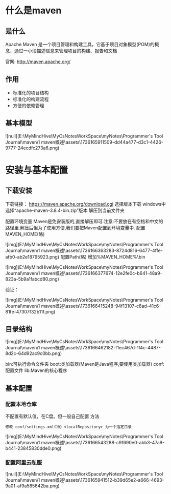 # 什么是maven

## 是什么

Apache Maven 是一个项目管理和构建工具，它基于项目对象模型(POM)的概念，通过一小段描述信息来管理项目的构建、报告和文档

官网: http://maven.apache.org/

## 作用

- 标准化的项目结构
- 标准化的构建流程
- 方便的依赖管理

## 基本模型

![null](E:\MyMindHive\MyCsNotesWorkSpace\myNotes\Programmer's Tool Journal\maven\1 maven概述\assets\1736165911509-dd44a477-d3c1-4426-9777-24ecdfc273a6.png)

# 安装与基本配置

## 下载安装

下载链接： https://maven.apache.org/download.cgi
选择版本下载   windows中选择“apache-maven-3.8.4-bin.zip”版本
解压到当前文件夹

配置环境变量
    Maven是免安装版的,直接解压即可.注意:不要放在有空格和中文的路径里.解压后但为了使用方便,我们要把Maven配置到环境变量中.
    配置MAVEN_HOME(略)

![img](E:\MyMindHive\MyCsNotesWorkSpace\myNotes\Programmer's Tool Journal\maven\1 maven概述\assets\1736166363283-8724d816-6477-4ffe-afb0-ab2e18795923.png)
    配置Path(略)  增加%MAVEN_HOME%\bin

![img](E:\MyMindHive\MyCsNotesWorkSpace\myNotes\Programmer's Tool Journal\maven\1 maven概述\assets\1736166377674-12e2fe0c-b641-48a9-823a-5b9a1fabcd80.png)

验证：

![img](E:\MyMindHive\MyCsNotesWorkSpace\myNotes\Programmer's Tool Journal\maven\1 maven概述\assets\1736166415248-94f13107-c8ad-41c6-81fe-47307f32b11f.png)

## 目录结构

![img](E:\MyMindHive\MyCsNotesWorkSpace\myNotes\Programmer's Tool Journal\maven\1 maven概述\assets\1736166462182-f1ec467d-1f4c-4487-8d2c-64d92ac9c0bb.png)

bin:可执行命令文件夹
boot:类加载器(Maven是Java程序,要使用类加载器)
conf:配置文件
lib:Maven的核心程序

## 基本配置

### 配置本地仓库

不配置有默认值，在C盘。但一般自己配置
方法

```plain
修改 conf/settings.xml中的 <localRepository> 为一个指定目录
```

![img](E:\MyMindHive\MyCsNotesWorkSpace\myNotes\Programmer's Tool Journal\maven\1 maven概述\assets\1736166543288-c9f690e0-abb3-47a9-b441-23845830dde0.png)

### 配置阿里云私服

![null](E:\MyMindHive\MyCsNotesWorkSpace\myNotes\Programmer's Tool Journal\maven\1 maven概述\assets\1736165941512-b39d65e2-a666-4693-9a01-af9a585642ba.png)
